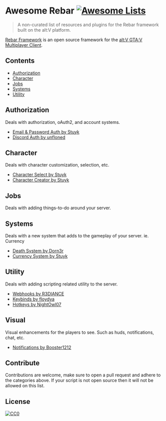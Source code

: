# Awesome Rebar [![Awesome Lists](https://srv-cdn.himpfen.io/badges/awesome-lists/awesomelists-flat.svg)](https://github.com/brandonhimpfen/awesome)

> A non-curated list of resources and plugins for the Rebar framework built on the alt:V platform.

[Rebar Framework](https://github.com/Stuyk/rebar-altv) is an open source framework for the [alt:V GTA:V Multiplayer Client](https://altv.mp/).

## Contents

- [Authorization](#authorization)
- [Character](#character)
- [Jobs](#jobs)
- [Systems](#systems)
- [Utility](#utility)

## Authorization

Deals with authorization, oAuth2, and account systems.

- [Email & Password Auth by Stuyk](https://github.com/Stuyk/rebar-auth)
- [Discord Auth by unfloned](https://github.com/unfloned/rebar-discord-auth/)

## Character

Deals with character customization, selection, etc.

- [Character Select by Stuyk](https://github.com/Stuyk/rebar-character-select)
- [Character Creator by Stuyk](https://github.com/Stuyk/rebar-character-creator)

## Jobs

Deals with adding things-to-do around your server.

## Systems

Deals with a new system that adds to the gameplay of your server. ie. Currency

- [Death System by Dorn3r](https://github.com/dorn3r/rebar-death)
- [Currency System by Stuyk](https://github.com/Stuyk/rebar-currency)

## Utility

Deals with adding scripting related utility to the server.

- [Webhooks by R3DIANCE](https://github.com/R3DIANCE/rebar-webhooks)
- [Keybinds by floydya](https://github.com/floydya/rebar-keybinds)
- [Hotkeys by NightOwl07](https://github.com/NightOwl07/rebar-hotkeys)

## Visual

Visual enhancements for the players to see. Such as huds, notifications, chat, etc.

- [Notifications by Booster1212](https://github.com/Booster1212/rebar-notifications)

## Contribute

Contributions are welcome, make sure to open a pull request and adhere to the categories above. If your script is not open source then it will not be allowed on this list.

## License

[![CC0](https://mirrors.creativecommons.org/presskit/buttons/88x31/svg/by-sa.svg)](http://creativecommons.org/licenses/by-sa/4.0/)
